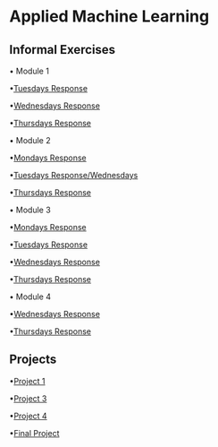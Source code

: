 # Applied Machine Learning

## Informal Exercises
• Module 1

•[Tuesdays Response](tues1.md)

•[Wednesdays Response](wed1.md)

•[Thursdays Response](https://amanroa.github.io/data310/thurs1.html)


• Module 2

•[Mondays Response](mon2.md)

•[Tuesdays Response/Wednesdays](tues2.md)

•[Thursdays Response](thurs2.md)


• Module 3

•[Mondays Response](mon3.md)

•[Tuesdays Response](tues3.md)

•[Wednesdays Response](wed3.md)

•[Thursdays Response](thurs3.md)


• Module 4


•[Wednesdays Response](wed4.md)

•[Thursdays Response]()


## Projects
•[Project 1](Project1.md) 

•[Project 3](Project3.md)

•[Project 4]()

•[Final Project]()


